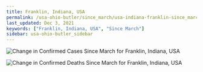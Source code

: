 ```yaml
---
title: Franklin, Indiana, USA
permalink: /usa-ohio-butler/since_march/usa-indiana-franklin-since_march.html
last_updated: Dec 3, 2021
keywords: ["Franklin, Indiana, USA", "Since March"]
sidebar: usa-ohio-butler_sidebar
---
```


![Change in Confirmed Cases Since March for Franklin, Indiana, USA](/covid_tracker/images/graphs/usa-indiana-franklin-delta_confirmed-since_march_graph.png)

![Change in Confirmed Deaths Since March for Franklin, Indiana, USA](/covid_tracker/images/graphs/usa-indiana-franklin-delta_deaths-since_march_graph.png)
